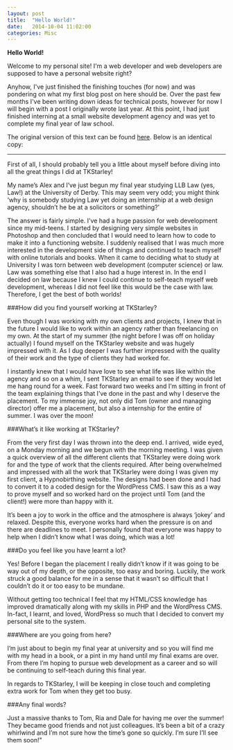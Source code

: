 ```yaml
---
layout: post
title:  "Hello World!"
date:   2014-10-04 11:02:00
categories: Misc
---
```

**Hello World!**

Welcome to my personal site! I'm a web developer and web developers are supposed to have a personal website right?

Anyhow, I've just finished the finishing touches (for now) and was pondering on what my first blog post on here should be. Over the past few months I've been writing
down ideas for technical posts, however for now I will begin with a post I originally wrote last year. At this point, I had just finished interning at a small website development agency and was yet to complete my final year of law school.

The original version of this text can be found [here](http://www.tkswebsitedesign.co.uk/work-placements-at-tkstarley-the-inside-scoop/#more-3587). Below is an identical copy:

-------

First of all, I should probably tell you a little about myself before diving into all the great things I did at TKStarley!

My name’s Alex and I’ve just begun my final year studying LLB Law (yes, Law!) at the University of Derby. This may seem very odd; you might think ‘why is somebody studying Law yet doing an internship at a web design agency, shouldn’t he be at a solicitors or something?’

The answer is fairly simple. I’ve had a huge passion for web development since my mid-teens. I started by designing very simple websites in Photoshop and then concluded that I would need to learn how to code to make it into a functioning website. I suddenly realised that I was much more interested in the development side of things and continued to teach myself with online tutorials and books. When it came to deciding what to study at University I was torn between web development (computer science) or law. Law was something else that I also had a huge interest in. In the end I decided on law because I knew I could continue to self-teach myself web development, whereas I did not feel like this would be the case with law. Therefore, I get the best of both worlds!

###How did you find yourself working at TKStarley?

Even though I was working with my own clients and projects, I knew that in the future I would like to work within an agency rather than freelancing on my own. At the start of my summer (the night before I was off on holiday actually) I found myself on the TKStarley website and was hugely impressed with it. As I dug deeper I was further impressed with the quality of their work and the type of clients they had worked for.

I instantly knew that I would have love to see what life was like within the agency and so on a whim, I sent TKStarley an email to see if they would let me hang round for a week. Fast forward two weeks and I’m sitting in front of the team explaining things that I’ve done in the past and why I deserve the placement. To my immense joy, not only did Tom (owner and managing director) offer me a placement, but also a internship for the entire of summer. I was over the moon!

###What’s it like working at TKStarley?

From the very first day I was thrown into the deep end. I arrived, wide eyed, on a Monday morning and we begun with the morning meeting. I was given a quick overview of all the different clients that TKStarley were doing work for and the type of work that the clients required. After being overwhelmed and impressed with all the work that TKStarley were doing I was given my first client, a Hypnobirthing website. The designs had been done and I had to convert it to a coded design for the WordPress CMS. I saw this as a way to prove myself and so worked hard on the project until Tom (and the client!) were more than happy with it.

It’s been a joy to work in the office and the atmosphere is always ‘jokey’ and relaxed. Despite this, everyone works hard when the pressure is on and there are deadlines to meet. I personally found that everyone was happy to help when I didn’t know what I was doing, which was a lot!

###Do you feel like you have learnt a lot?

Yes! Before I began the placement I really didn’t know if it was going to be way out of my depth, or the opposite, too easy and boring. Luckily, the work struck a good balance for me in a sense that it wasn’t so difficult that I couldn’t do it or too easy to be mundane.

Without getting too technical I feel that my HTML/CSS knowledge has improved dramatically along with my skills in PHP and the WordPress CMS. In-fact, I learnt, and loved, WordPress so much that I decided to convert my personal site to the system.

###Where are you going from here?

I’m just about to begin my final year at university and so you will find me with my head in a book, or a pint in my hand until my final exams are over. From there I’m hoping to pursue web development as a career and so will be continuing to self-teach during this final year.

In regards to TKStarley, I will be keeping in close touch and completing extra work for Tom when they get too busy.

###Any final words?

Just a massive thanks to Tom, Ria and Dale for having me over the summer! They became good friends and not just colleagues. It’s been a bit of a crazy whirlwind and I’m not sure how the time’s gone so quickly. I’m sure I’ll see them soon!"